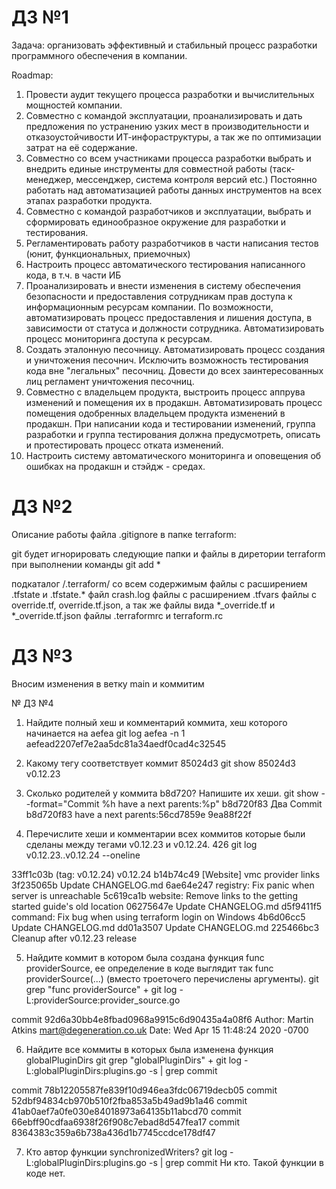 # ДЗ №1

Задача: организовать эффективный и стабильный процесс разработки программного обеспечения в компании.

Roadmap:

1. Провести аудит текущего процесса разработки и вычислительных мощностей компании.
2. Совместно с командой эксплуатации, проанализировать и дать предложения по устранению узких мест в производительности и отказоустойчивости ИТ-инфораструктуры, а так же по оптимизации затрат на её содержание.
3. Совместно со всем участниками процесса разработки выбрать и внедрить единые инструменты для совместной работы (таск-менеджер, мессенджер, система контроля версий etc.) Постоянно работать над автоматизацией работы данных инструментов на всех этапах разработки продукта.
4. Совместно с командой разработчиков и эксплуатации, выбрать и сформировать единообразное окружение для разработки и тестирования.
5. Регламентировать работу разработчиков в части написания тестов (юнит, функциональных, приемочных)
6. Настроить процесс автоматического тестирования написанного кода, в т.ч. в части ИБ
7. Проанализировать и внести изменения в систему обеспечения безопасности и предоставления сотрудникам прав доступа к информационным ресурсам компании. По возможности, автоматизировать процесс предоставления и лишения доступа, в зависимости от статуса и должности сотрудника. Автоматизировать процесс мониторинга доступа к ресурсам.
8. Создать эталонную песочницу. Автоматизировать процесс создания и уничтожения песочнич. Исключить возможность тестирования кода вне "легальных" песочниц. Довести до всех заинтересованных лиц регламент уничтожения песочниц.
9. Совместно с владельцем продукта, выстроить процесс аппрува изменений и помещения их в продакшн. Автоматизировать процесс помещения одобренных владельцем продукта изменений в продакшн. При написании кода и тестировании изменений, группа разработки и группа тестирования должна предусмотреть, описать и протестировать процесс отката изменений.
10. Настроить систему автоматического мониторинга и оповещения об ошибках на продакшн и стэйдж - средах.

# ДЗ №2

Описание работы файла .gitignore в папке terraform:

git будет игнорировать следующие папки и файлы в диретории terraform при выполнении команды git add *

подкаталог /.terraform/ со всем содержимым
файлы с расширением .tfstate и .tfstate.*
файл crash.log
файлы с расширением .tfvars
файлы с override.tf, override.tf.json, а так же файлы вида *_override.tf и *_override.tf.json
файлы .terraformrc и terraform.rc

# ДЗ №3

Вносим изменения в ветку main и коммитим

№ ДЗ №4

1. Найдите полный хеш и комментарий коммита, хеш которого начинается на aefea
git log aefea -n 1
aefead2207ef7e2aa5dc81a34aedf0cad4c32545


2. Какому тегу соответствует коммит 85024d3
git show 85024d3
v0.12.23

3. Сколько родителей у коммита b8d720? Напишите их хеши.
git show --format="Commit %h have a next parents:%p" b8d720f83
Два
Commit b8d720f83 have a next parents:56cd7859e 9ea88f22f

4. Перечислите хеши и комментарии всех коммитов которые были сделаны между тегами v0.12.23 и v0.12.24.
426  git log v0.12.23..v0.12.24 --oneline

33ff1c03b (tag: v0.12.24) v0.12.24
b14b74c49 [Website] vmc provider links
3f235065b Update CHANGELOG.md
6ae64e247 registry: Fix panic when server is unreachable
5c619ca1b website: Remove links to the getting started guide's old location
06275647e Update CHANGELOG.md
d5f9411f5 command: Fix bug when using terraform login on Windows
4b6d06cc5 Update CHANGELOG.md
dd01a3507 Update CHANGELOG.md
225466bc3 Cleanup after v0.12.23 release


5. Найдите коммит в котором была создана функция func providerSource, ее определение в коде выглядит так func providerSource(...) (вместо троеточего перечислены аргументы).
git grep "func providerSource" +  git log -L:providerSource:provider_source.go

commit 92d6a30bb4e8fbad0968a9915c6d90435a4a08f6
Author: Martin Atkins <mart@degeneration.co.uk>
Date:   Wed Apr 15 11:48:24 2020 -0700


6. Найдите все коммиты в которых была изменена функция globalPluginDirs
git grep "globalPluginDirs" + git log -L:globalPluginDirs:plugins.go -s | grep commit

commit 78b12205587fe839f10d946ea3fdc06719decb05
commit 52dbf94834cb970b510f2fba853a5b49ad9b1a46
commit 41ab0aef7a0fe030e84018973a64135b11abcd70
commit 66ebff90cdfaa6938f26f908c7ebad8d547fea17
commit 8364383c359a6b738a436d1b7745ccdce178df47

7. Кто автор функции synchronizedWriters?
git log -L:globalPluginDirs:plugins.go -s | grep commit
Ни кто. Такой функции в коде нет.

